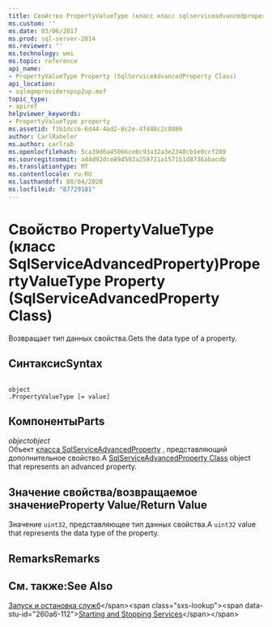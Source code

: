 ```yaml
---
title: Свойство PropertyValueType (класс класс sqlserviceadvancedproperty) | Документация Майкрософт
ms.custom: ''
ms.date: 03/06/2017
ms.prod: sql-server-2014
ms.reviewer: ''
ms.technology: wmi
ms.topic: reference
api_name:
- PropertyValueType Property (SqlServiceAdvancedProperty Class)
api_location:
- sqlmgmproviderxpsp2up.mof
topic_type:
- apiref
helpviewer_keywords:
- PropertyValueType property
ms.assetid: f1b1dcc6-6d44-4ad2-8c2e-4fd48c2c8086
author: CarlRabeler
ms.author: carlrab
ms.openlocfilehash: 5ca39d6a45066ce6c93a32a3e2348cb1e0ccf289
ms.sourcegitcommit: ad4d92dce894592a259721a1571b1d8736abacdb
ms.translationtype: MT
ms.contentlocale: ru-RU
ms.lasthandoff: 08/04/2020
ms.locfileid: "87729181"
---
```

# <a name="propertyvaluetype-property-sqlserviceadvancedproperty-class"></a><span data-ttu-id="260a6-102">Свойство PropertyValueType (класс SqlServiceAdvancedProperty)</span><span class="sxs-lookup"><span data-stu-id="260a6-102">PropertyValueType Property (SqlServiceAdvancedProperty Class)</span></span>
  <span data-ttu-id="260a6-103">Возвращает тип данных свойства.</span><span class="sxs-lookup"><span data-stu-id="260a6-103">Gets the data type of a property.</span></span>  
  
## <a name="syntax"></a><span data-ttu-id="260a6-104">Синтаксис</span><span class="sxs-lookup"><span data-stu-id="260a6-104">Syntax</span></span>  
  
```  
  
object  
.PropertyValueType [= value]  
```  
  
## <a name="parts"></a><span data-ttu-id="260a6-105">Компоненты</span><span class="sxs-lookup"><span data-stu-id="260a6-105">Parts</span></span>  
 <span data-ttu-id="260a6-106">*object*</span><span class="sxs-lookup"><span data-stu-id="260a6-106">*object*</span></span>  
 <span data-ttu-id="260a6-107">Объект [класса SqlServiceAdvancedProperty](sqlserviceadvancedproperty-class.md) , представляющий дополнительное свойство.</span><span class="sxs-lookup"><span data-stu-id="260a6-107">A [SqlServiceAdvancedProperty Class](sqlserviceadvancedproperty-class.md) object that represents an advanced property.</span></span>  
  
## <a name="property-valuereturn-value"></a><span data-ttu-id="260a6-108">Значение свойства/возвращаемое значение</span><span class="sxs-lookup"><span data-stu-id="260a6-108">Property Value/Return Value</span></span>  
 <span data-ttu-id="260a6-109">Значение `uint32`, представляющее тип данных свойства.</span><span class="sxs-lookup"><span data-stu-id="260a6-109">A `uint32` value that represents the data type of the property.</span></span>  
  
## <a name="remarks"></a><span data-ttu-id="260a6-110">Remarks</span><span class="sxs-lookup"><span data-stu-id="260a6-110">Remarks</span></span>  
  
## <a name="see-also"></a><span data-ttu-id="260a6-111">См. также:</span><span class="sxs-lookup"><span data-stu-id="260a6-111">See Also</span></span>  
 <span data-ttu-id="260a6-112">[Запуск и остановка служб](https://technet.microsoft.com/library/ms174886\(v=sql.105\).aspx)</span><span class="sxs-lookup"><span data-stu-id="260a6-112">[Starting and Stopping Services](https://technet.microsoft.com/library/ms174886\(v=sql.105\).aspx)</span></span>  
  
  
